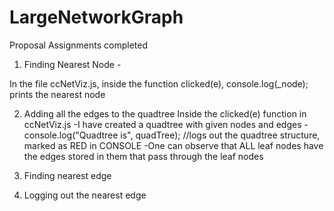 # LargeNetworkGraph
Proposal Assignments completed
1. Finding Nearest Node - 

In the file ccNetViz.js, inside the function clicked(e), 
	console.log(_node);
prints the nearest node

2. Adding all the edges to the quadtree
	Inside the clicked(e) function in ccNetViz.js
		-I have created a quadtree with given nodes and edges
		-console.log("Quadtree is", quadTree); //logs out the quadtree structure, marked as RED in CONSOLE
		-One can observe that ALL leaf nodes have the edges stored in them that pass through the leaf nodes

3. Finding nearest edge 

4. Logging out the nearest edge
